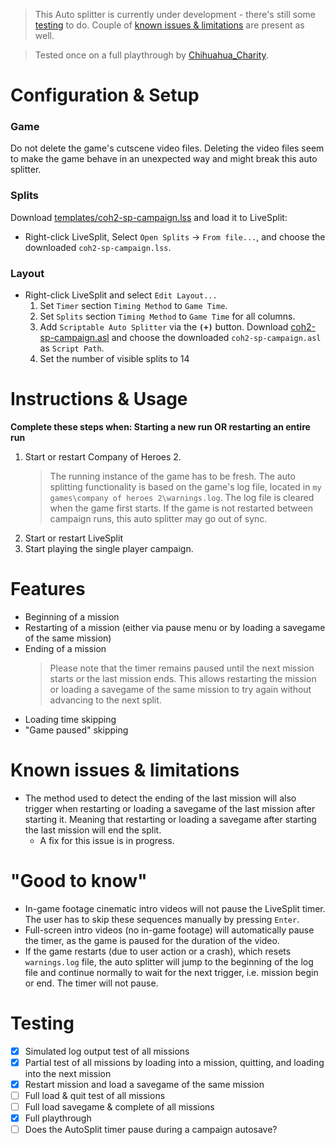 > This Auto splitter is currently under development - there's still some [testing](#testing) to do. Couple of [known issues & limitations](#Known-issues--limitations) are present as well.

> Tested once on a full playthrough by [Chihuahua_Charity](url=https://www.twitch.tv/videos/669824853). 

# Configuration & Setup
### Game
Do not delete the game's cutscene video files. Deleting the video files seem to make the game behave in an unexpected way and might break this auto splitter.

### Splits
Download [templates/coh2-sp-campaign.lss](templates/coh2-sp-campaign.lss) and load it to LiveSplit:
- Right-click LiveSplit, Select `Open Splits` -> `From file...`, and choose the downloaded `coh2-sp-campaign.lss`.

### Layout
- Right-click LiveSplit and select `Edit Layout...`
    1. Set `Timer` section `Timing Method` to `Game Time`.
    1. Set `Splits` section `Timing Method` to `Game Time` for all columns.
    1. Add `Scriptable Auto Splitter` via the **`(+)`** button. Download [coh2-sp-campaign.asl](coh2-sp-campaign.asl) and choose the downloaded `coh2-sp-campaign.asl` as `Script Path`. 
    1. Set the number of visible splits to 14

# Instructions & Usage
**Complete these steps when: Starting a new run OR restarting an entire run**
1. Start or restart Company of Heroes 2. 
    > The running instance of the game has to be fresh. The auto splitting functionality is based on the game's log file, located in `my games\company of heroes 2\warnings.log`. The log file is cleared when the game first starts. If the game is not restarted between campaign runs, this auto splitter may go out of sync. 
1. Start or restart LiveSplit
1. Start playing the single player campaign.

# Features
- Beginning of a mission
- Restarting of a mission (either via pause menu or by loading a savegame of the same mission)
- Ending of a mission
    > Please note that the timer remains paused until the next mission starts or the last mission ends. This allows restarting the mission or loading a savegame of the same mission to try again without advancing to the next split.
- Loading time skipping 
- "Game paused" skipping

# Known issues & limitations 
- The method used to detect the ending of the last mission will also trigger when restarting or loading a savegame of the last mission after starting it. Meaning that restarting or loading a savegame after starting the last mission will end the split.
    - A fix for this issue is in progress.

# "Good to know"
- In-game footage cinematic intro videos will not pause the LiveSplit timer. The user has to skip these sequences manually by pressing `Enter`.
- Full-screen intro videos (no in-game footage) will automatically pause the timer, as the game is paused for the duration of the video.
- If the game restarts (due to user action or a crash), which resets `warnings.log` file, the auto splitter will jump to the beginning of the log file and continue normally to wait for the next trigger, i.e. mission begin or end. The timer will not pause.

# Testing
- [x] Simulated log output test of all missions
- [x] Partial test of all missions by loading into a mission, quitting, and loading into the next mission
- [x] Restart mission and load a savegame of the same mission
- [ ] Full load & quit test of all missions
- [ ] Full load savegame & complete of all missions
- [x] Full playthrough
- [ ] Does the AutoSplit timer pause during a campaign autosave? 
